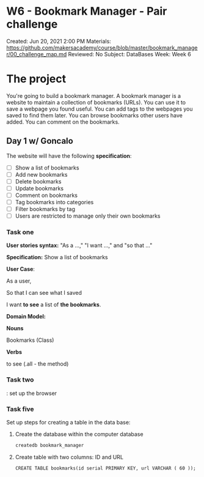 # W6 - Bookmark Manager - Pair challenge

Created: Jun 20, 2021 2:00 PM
Materials: https://github.com/makersacademy/course/blob/master/bookmark_manager/00_challenge_map.md
Reviewed: No
Subject: DataBases
Week: Week 6

# **The project**

You're going to build a bookmark manager. A bookmark manager is a website to maintain a collection of bookmarks (URLs). You can use it to save a webpage you found useful. You can add tags to the webpages you saved to find them later. You can browse bookmarks other users have added. You can comment on the bookmarks.

## **Day 1 w/ Goncalo**

The website will have the following **specification**:

- [ ] Show a list of bookmarks
- [ ] Add new bookmarks
- [ ] Delete bookmarks
- [ ] Update bookmarks
- [ ] Comment on bookmarks
- [ ] Tag bookmarks into categories
- [ ] Filter bookmarks by tag
- [ ] Users are restricted to manage only their own bookmarks

### Task one

**User stories syntax:** "As a ...," "I want ...," and "so that ..."

**Specification:** Show a list of bookmarks

**User Case**:

As a user,

So that I can see what I saved

I want **to see** a list of **the bookmarks**.

**Domain Model:**

**Nouns**

Bookmarks (Class)

**Verbs**

to see (.all - the method)

### Task two

: set up the browser

### Task five

Set up steps for creating a table in the data base:

1. Create the database within the computer database

   ```html
   createdb bookmark_manager
   ```

2. Create table with two columns: ID and URL

   ```html
   CREATE TABLE bookmarks(id serial PRIMARY KEY, url VARCHAR ( 60 ));
   ```
